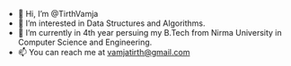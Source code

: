- 👋 Hi, I’m @TirthVamja
- 👀 I’m interested in Data Structures and Algorithms.
- 🌱 I’m currently in 4th year persuing my B.Tech from Nirma University in Computer Science and Engineering.
- 📫 You can reach me at vamjatirth@gmail.com

<!---
TirthVamja/TirthVamja is a ✨ special ✨ repository because its `README.md` (this file) appears on your GitHub profile.
You can click the Preview link to take a look at your changes.
--->
